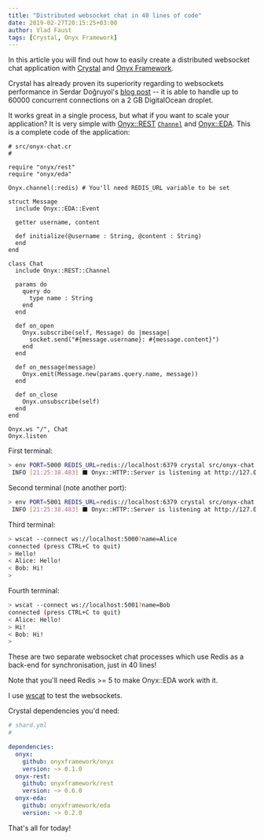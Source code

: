 ```yaml
---
title: "Distributed websocket chat in 40 lines of code"
date: 2019-02-27T20:15:25+03:00
author: Vlad Faust
tags: [Crystal, Onyx Framework]
---
```


In this article you will find out how to easily create a distributed websocket chat application with [Crystal](https://crystal-lang.org) and [Onyx Framework](https://onyxframework.org).

<!--more-->

Crystal has already proven its superiority regarding to websockets performance in Serdar Doğruyol's [blog post](http://serdardogruyol.com/benchmarking-and-scaling-websockets-handling-60000-concurrent-connections-with-kemal) -- it is able to handle up to 60000 concurrent connections on a 2 GB DigitalOcean droplet.

It works great in a single process, but what if you want to scale your application? It is very simple with [Onyx::REST](https://github.com/onyxframework/rest) [`Channel`](https://api.onyxframework.org/rest/Onyx/REST/Channel.html) and [Onyx::EDA](https://github.com/onyxframework/eda). This is a complete code of the application:

```crystal
# src/onyx-chat.cr
#

require "onyx/rest"
require "onyx/eda"

Onyx.channel(:redis) # You'll need REDIS_URL variable to be set

struct Message
  include Onyx::EDA::Event

  getter username, content

  def initialize(@username : String, @content : String)
  end
end

class Chat
  include Onyx::REST::Channel

  params do
    query do
      type name : String
    end
  end

  def on_open
    Onyx.subscribe(self, Message) do |message|
      socket.send("#{message.username}: #{message.content}")
    end
  end

  def on_message(message)
    Onyx.emit(Message.new(params.query.name, message))
  end

  def on_close
    Onyx.unsubscribe(self)
  end
end

Onyx.ws "/", Chat
Onyx.listen
```

First terminal:

```sh
> env PORT=5000 REDIS_URL=redis://localhost:6379 crystal src/onyx-chat.cr
 INFO [21:25:38.483] ⬛ Onyx::HTTP::Server is listening at http://127.0.0.1:5000
```

Second terminal (note another port):

```sh
> env PORT=5001 REDIS_URL=redis://localhost:6379 crystal src/onyx-chat.cr
 INFO [21:25:38.483] ⬛ Onyx::HTTP::Server is listening at http://127.0.0.1:5001
```

Third terminal:

```sh
> wscat --connect ws://localhost:5000?name=Alice
connected (press CTRL+C to quit)
> Hello!
< Alice: Hello!
< Bob: Hi!
>
```

Fourth terminal:

```sh
> wscat --connect ws://localhost:5001?name=Bob
connected (press CTRL+C to quit)
< Alice: Hello!
> Hi!
< Bob: Hi!
>
```

These are two separate websocket chat processes which use Redis as a back-end for synchronisation, just in 40 lines!

Note that you'll need Redis >= 5 to make Onyx::EDA work with it.

I use [wscat](https://www.npmjs.com/package/wscat) to test the websockets.

Crystal dependencies you'd need:

```yaml
# shard.yml
#

dependencies:
  onyx:
    github: onyxframework/onyx
    version: ~> 0.1.0
  onyx-rest:
    github: onyxframework/rest
    version: ~> 0.6.0
  onyx-eda:
    github: onyxframework/eda
    version: ~> 0.2.0
```

That's all for today!
